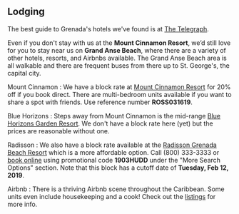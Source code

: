 ## Lodging

The best guide to Grenada's hotels we've found is at [The Telegraph](https://www.telegraph.co.uk/travel/destinations/caribbean/grenada/hotels/).

Even if you don't stay with us at the **Mount Cinnamon Resort**, we’d still love for you to stay near us on **Grand Anse Beach**, where there are a variety of other hotels, resorts, and Airbnbs available. The Grand Anse Beach area is all walkable and there are frequent buses from there up to St. George's, the capital city.

Mount Cinnamon
: We have a block rate at [Mount Cinnamon Resort](https://mountcinnamongrenadahotel.com/) for 20% off if you book direct. There are multi-bedroom units available if you want to share a spot with friends. Use reference number **ROSS031619**.

Blue Horizons
: Steps away from Mount Cinnamon is the mid-range [Blue Horizons Garden Resort](https://www.grenadabluehorizons.com/en-us). We don't have a block rate here (yet) but the prices are reasonable without one.

Radisson
: We also have a block rate available at the [Radisson Grenada Beach Resort](https://www.radisson.com/st-georges-hotel-gd/grdgrgr) which is a more affordable option. Call (800) 333-3333 or [book online](https://www.radisson.com) using promotional code **1903HUDD** under the "More Search Options" section. Note that this block has a cutoff date of **Tuesday, Feb 12, 2019**.

Airbnb
: There is a thriving Airbnb scene throughout the Caribbean. Some units even include housekeeping and a cook! Check out the [listings](https://www.airbnb.com/s/Grand-Anse-Beach--Grenada) for more info.

